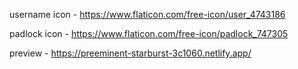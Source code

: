 username icon - https://www.flaticon.com/free-icon/user_4743186

padlock icon - https://www.flaticon.com/free-icon/padlock_747305

preview - https://preeminent-starburst-3c1060.netlify.app/
